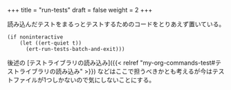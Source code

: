 +++
title = "run-tests"
draft = false
weight = 2
+++

読み込んだテストをまるっとテストするためのコードをとりあえず置いている。

```emacs-lisp
(if noninteractive
    (let ((ert-quiet t))
      (ert-run-tests-batch-and-exit)))
```

後述の [テストライブラリの読み込み]({{< relref "my-org-commands-test#テストライブラリの読み込み" >}}) などはここで担うべきかとも考えるが今はテストファイルが1つしかないので気にしないことにする。
